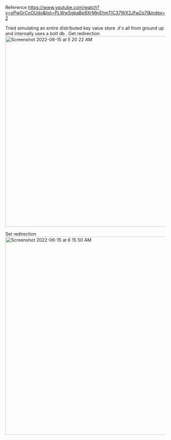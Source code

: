Reference
https://www.youtube.com/watch?v=oPwGrCoOUdo&list=PLWwSgbaBp9XrMkjEhmTIC37WX2JfwZp7I&index=2



Tried simulating an entire distributed key value store .it's all from ground up and internally uses a bolt db .
Get redirection
<img width="598" alt="Screenshot 2022-06-15 at 5 20 22 AM" src="https://user-images.githubusercontent.com/23241962/173792384-82c255db-4e2f-4003-8911-6c274f4d7614.png">

Set redirection 
<img width="622" alt="Screenshot 2022-06-15 at 6 15 50 AM" src="https://user-images.githubusercontent.com/23241962/173804051-33d9a8ab-f7bc-41e5-8be6-caf79b654302.png">

